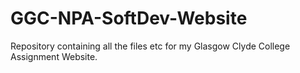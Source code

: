 # GGC-NPA-SoftDev-Website
Repository containing all the files etc for my Glasgow Clyde College Assignment Website.
